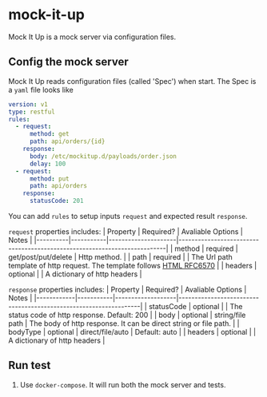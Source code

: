 # mock-it-up
Mock It Up is a mock server via configuration files.

## Config the mock server
Mock It Up reads configuration files (called 'Spec') when start.
The Spec is a ```yaml``` file looks like
```yml
version: v1
type: restful
rules:
  - request:
      method: get
      path: api/orders/{id}
    response:
      body: /etc/mockitup.d/payloads/order.json
      delay: 100
  - request:
      method: put
      path: api/orders
    response:
      statusCode: 201
```

You can add ```rules``` to setup inputs ```request``` and expected result ```response```.

```request``` properties includes:
| Property | Required? | Avaliable Options   | Notes                                                                    |
|----------|-----------|---------------------|--------------------------------------------------------------------------|
| method   | required  | get/post/put/delete | Http method.                                                             |
| path     | required  |                     | The Url path template of http request. The template follows [HTML RFC6570](https://tools.ietf.org/html/rfc6570) |
| headers  | optional  |                     | A dictionary of http headers                                             |

```response``` properties includes:
| Property   | Required? | Avaliable Options | Notes                                                            |
|------------|-----------|-------------------|------------------------------------------------------------------|
| statusCode | optional  |                   | The status code of http response. Default: 200                   |
| body       | optional  | string/file path  | The body of http response. It can be direct string or file path. |
| bodyType   | optional  | direct/file/auto  | Default: auto                                                    |
| headers    | optional  |                   | A dictionary of http headers                                     |

## Run test
1. Use ```docker-compose```. It will run both the mock server and tests.
